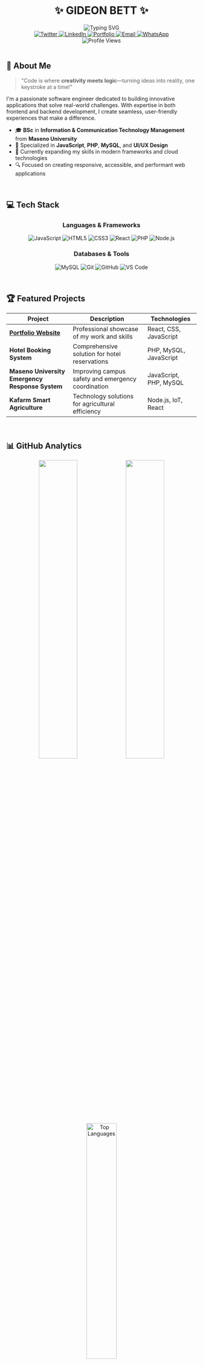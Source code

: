 # <div align="center">✨ GIDEON BETT ✨</div>
<div align="center"><img src="https://readme-typing-svg.demolab.com?font=Fira+Code&weight=600&size=22&pause=1000&color=6A5ACD&center=true&vCenter=true&random=false&width=435&lines=Full-Stack+Developer;Creative+Problem+Solver;UI%2FUX+Enthusiast;Tech+Innovator" alt="Typing SVG" /></div>

<div align="center">
  <a href="https://twitter.com/gidcomtechs90">
    <img src="https://img.shields.io/badge/Twitter-1DA1F2?style=for-the-badge&logo=twitter&logoColor=white" alt="Twitter" />
  </a>
  <a href="https://www.linkedin.com/in/kiprotich-gideon-bett-b63478242/">
    <img src="https://img.shields.io/badge/LinkedIn-0077B5?style=for-the-badge&logo=linkedin&logoColor=white" alt="LinkedIn" />
  </a>
  <a href="https://bettgideon-github-io.vercel.app/">
    <img src="https://img.shields.io/badge/Portfolio-FF5722?style=for-the-badge&logo=todoist&logoColor=white" alt="Portfolio" />
  </a>
  <a href="mailto:kiprotichgideonbett@gmail.com">
    <img src="https://img.shields.io/badge/Email-D14836?style=for-the-badge&logo=gmail&logoColor=white" alt="Email" />
  </a>
  <a href="https://wa.me/254790729721?text=WhatsApp%20me">
    <img src="https://img.shields.io/badge/WhatsApp-25D366?style=for-the-badge&logo=whatsapp&logoColor=white" alt="WhatsApp" />
  </a>
</div>

<!-- Profile Views Count -->
<div align="center">
  <img src="https://komarev.com/ghpvc/?username=bettgideon&label=Profile%20Views&color=blueviolet&style=flat" alt="Profile Views" />
</div>

<br />

## 🚀 About Me

> "Code is where **creativity meets logic**—turning ideas into reality, one keystroke at a time!"

I'm a passionate software engineer dedicated to building innovative applications that solve real-world challenges. With expertise in both frontend and backend development, I create seamless, user-friendly experiences that make a difference.

- 🎓 **BSc** in **Information & Communication Technology Management** from **Maseno University**
- 💼 Specialized in **JavaScript**, **PHP**, **MySQL**, and **UI/UX Design**
- 🌱 Currently expanding my skills in modern frameworks and cloud technologies
- 🔍 Focused on creating responsive, accessible, and performant web applications

<br />

## 💻 Tech Stack

<div align="center">
  
### Languages & Frameworks
  
![JavaScript](https://img.shields.io/badge/JavaScript-F7DF1E?style=for-the-badge&logo=javascript&logoColor=black)
![HTML5](https://img.shields.io/badge/HTML5-E34F26?style=for-the-badge&logo=html5&logoColor=white)
![CSS3](https://img.shields.io/badge/CSS3-1572B6?style=for-the-badge&logo=css3&logoColor=white)
![React](https://img.shields.io/badge/React-20232A?style=for-the-badge&logo=react&logoColor=61DAFB)
![PHP](https://img.shields.io/badge/PHP-777BB4?style=for-the-badge&logo=php&logoColor=white)
![Node.js](https://img.shields.io/badge/Node.js-339933?style=for-the-badge&logo=nodedotjs&logoColor=white)

### Databases & Tools

![MySQL](https://img.shields.io/badge/MySQL-4479A1?style=for-the-badge&logo=mysql&logoColor=white)
![Git](https://img.shields.io/badge/Git-F05032?style=for-the-badge&logo=git&logoColor=white)
![GitHub](https://img.shields.io/badge/GitHub-181717?style=for-the-badge&logo=github&logoColor=white)
![VS Code](https://img.shields.io/badge/VS_Code-007ACC?style=for-the-badge&logo=visual-studio-code&logoColor=white)

</div>

<br />

## 🏆 Featured Projects

<div align="center">

| Project | Description | Technologies |
|---------|-------------|-------------|
| [**Portfolio Website**](https://bettgideon-github-io.vercel.app/) | Professional showcase of my work and skills | React, CSS, JavaScript |
| **Hotel Booking System** | Comprehensive solution for hotel reservations | PHP, MySQL, JavaScript |
| **Maseno University Emergency Response System** | Improving campus safety and emergency coordination | JavaScript, PHP, MySQL |
| **Kafarm Smart Agriculture** | Technology solutions for agricultural efficiency | Node.js, IoT, React |

</div>

<br />

## 📊 GitHub Analytics

<div align="center">
  <img width="45%" src="https://github-readme-stats.vercel.app/api?username=bettgideon&show_icons=true&theme=tokyonight&hide_border=true" />
  <img width="45%" src="https://github-readme-streak-stats.herokuapp.com?user=Bettgideon&theme=tokyonight&hide_border=true" />
</div>

<div align="center">
  <img width="40%" src="https://github-readme-stats.vercel.app/api/top-langs?username=bettgideon&show_icons=true&locale=en&layout=compact&theme=tokyonight&hide_border=true" alt="Top Languages" />
</div>

### ⚡ Activity Streak
<div align="center">
  <img src="https://github-readme-streak-stats.herokuapp.com?user=Bettgideon&theme=tokyonight&hide_border=true&date_format=j%20M%5B%20Y%5D" alt="GitHub Streak Stats"/>
</div>

<br />

## 🏆 GitHub Trophies
<div align="center">
  <img src="https://github-profile-trophy.vercel.app/?username=Bettgideon&theme=discord&row=1&column=6&margin-w=15&no-frame=true" alt="GitHub Trophies"/>
</div>

<br />

## 🌐 Connect With Me

<div align="center">
  <a href="https://twitter.com/gidcomtechs90" target="_blank">
    <img src="https://raw.githubusercontent.com/rahuldkjain/github-profile-readme-generator/master/src/images/icons/Social/twitter.svg" alt="Twitter" height="30" width="40" />
  </a>
  <a href="https://www.linkedin.com/in/kiprotich-gideon-bett-b63478242/" target="_blank">
    <img src="https://raw.githubusercontent.com/rahuldkjain/github-profile-readme-generator/master/src/images/icons/Social/linked-in-alt.svg" alt="LinkedIn" height="30" width="40" />
  </a>
  <a href="https://www.facebook.com/gideon.bett.7967747" target="_blank">
    <img src="https://raw.githubusercontent.com/rahuldkjain/github-profile-readme-generator/master/src/images/icons/Social/facebook.svg" alt="Facebook" height="30" width="40" />
  </a>
  <a href="https://www.instagram.com/gidcomtechnologies/" target="_blank">
    <img src="https://raw.githubusercontent.com/rahuldkjain/github-profile-readme-generator/master/src/images/icons/Social/instagram.svg" alt="Instagram" height="30" width="40" />
  </a>
  <a href="https://www.youtube.com/@G-ManTV" target="_blank">
    <img src="https://raw.githubusercontent.com/rahuldkjain/github-profile-readme-generator/master/src/images/icons/Social/youtube.svg" alt="YouTube" height="30" width="40" />
  </a>
</div>

<br />

<div align="center">
  
### 💬 Let's Build Something Amazing Together!
  
</div>

